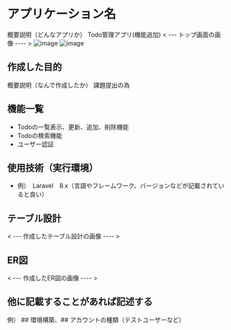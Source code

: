 # アプリケーション名
概要説明（どんなアプリか）
Todo管理アプリ(機能追加)
< --- トップ画面の画像 ---- >
![image](https://user-images.githubusercontent.com/111366647/201136275-32fa581b-acf4-4b40-b92d-3764e04050bf.png)
![image](https://user-images.githubusercontent.com/111366647/201136894-c083a222-ae49-4f63-92c1-3d20479a31ed.png)

## 作成した目的
概要説明（なんで作成したか）
課題提出の為

## 機能一覧
- Todoの一覧表示、更新、追加、削除機能
- Todoの検索機能
- ユーザー認証

## 使用技術（実行環境）
- 例）　Laravel　8.x（言語やフレームワーク、バージョンなどが記載されていると良い）

## テーブル設計
< --- 作成したテーブル設計の画像 ---- >

## ER図
< --- 作成したER図の画像 ---- >

## 他に記載することがあれば記述する
例） ## 環境構築、## アカウントの種類（テストユーザーなど）
